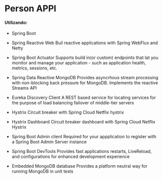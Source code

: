 # Person APPI



#### Utilizando:
- Spring Boot

- Spring Reactive Web
    Buil reactive applications with Spring WebFlux and Netty

- Spring Boot Actuator
    Supports build in(or custom) endpoints that lat you monitor and manage your application - such as application health,
metrics, sessions, etc.

- Spring Data Reactive MongoDB
    Provides asyncrhous stream processing with non-blocking back pressure for MongoDB. Implements the reactive Streams API


- Eureka Discovery Client
   A REST based service for locating services for the purpose of load balancing failover of middle-tier servers


- Hystrix
    Circuit breaker with Spring Cloud Netflix hystrix

- Hystrix Dashboard
    Circuit breaker dashboard with Spring Cloud Netflix Hystrix

- Spring Boot Admin client
    Required for your appplication to register with a Spring Boot Admin Server instance

- Spring Boot DevTools
    Provides fast applications restarts, LiveReload, and configurations for enhanced development experience


- Embedded MongoDB database
    Provides a platform neutral way for running MongoDB in unit tests
